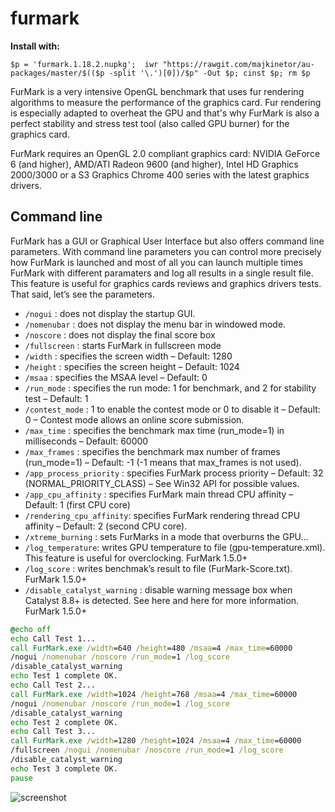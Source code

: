 #  furmark

**Install with:**
```
$p = 'furmark.1.18.2.nupkg';  iwr "https://rawgit.com/majkinetor/au-packages/master/$(($p -split '\.')[0])/$p" -Out $p; cinst $p; rm $p
```

FurMark is a very intensive OpenGL benchmark that uses fur rendering algorithms to measure the performance of the graphics card. Fur rendering is especially adapted to overheat the GPU and that's why FurMark is also a perfect stability and stress test tool (also called GPU burner) for the graphics card.

FurMark requires an OpenGL 2.0 compliant graphics card: NVIDIA GeForce 6 (and higher), AMD/ATI Radeon 9600 (and higher), Intel HD Graphics 2000/3000 or a S3 Graphics Chrome 400 series with the latest graphics drivers.

## Command line

FurMark has a GUI or Graphical User Interface but also offers command line parameters. With command line parameters you can control more precisely how FurMark is launched and most of all you can launch multiple times FurMark with different paramaters and log all results in a single result file. This feature is useful for graphics cards reviews and graphics drivers tests.
That said, let’s see the parameters.

- `/nogui` : does not display the startup GUI.
- `/nomenubar` : does not display the menu bar in windowed mode.
- `/noscore` : does not display the final score box
- `/fullscreen` : starts FurMark in fullscreen mode
- `/width` : specifies the screen width – Default: 1280
- `/height` : specifies the screen height – Default: 1024
- `/msaa` : specifies the MSAA level – Default: 0
- `/run_mode` : specifies the run mode: 1 for benchmark, and 2 for stability test – Default: 1
- `/contest_mode` : 1 to enable the contest mode or 0 to disable it – Default: 0 – Contest mode allows an online score submission.
- `/max_time` : specifies the benchmark max time (run_mode=1) in milliseconds – Default: 60000
- `/max_frames` : specifies the benchmark max number of frames (run_mode=1) – Default: -1 (-1 means that max_frames is not used).
- `/app_process_priority` : specifies FurMark process priority – Default: 32 (NORMAL_PRIORITY_CLASS) – See Win32 API for possible values.
- `/app_cpu_affinity` : specifies FurMark main thread CPU affinity – Default: 1 (first CPU core)
- `/rendering_cpu_affinity`: specifies FurMark rendering thread CPU affinity – Default: 2 (second CPU core).
- `/xtreme_burning` : sets FurMarks in a mode that overburns the GPU…
- `/log_temperature`: writes GPU temperature to file (gpu-temperature.xml). This feature is useful for overclocking. FurMark 1.5.0+
- `/log_score` : writes benchmak’s result to file (FurMark-Score.txt). FurMark 1.5.0+
- `/disable_catalyst_warning` : disable warning message box when Catalyst 8.8+ is detected. See here and here for more information. FurMark 1.5.0+


```bat
@echo off
echo Call Test 1...
call FurMark.exe /width=640 /height=480 /msaa=4 /max_time=60000 
/nogui /nomenubar /noscore /run_mode=1 /log_score 
/disable_catalyst_warning
echo Test 1 complete OK.
echo Call Test 2...
call FurMark.exe /width=1024 /height=768 /msaa=4 /max_time=60000 
/nogui /nomenubar /noscore /run_mode=1 /log_score 
/disable_catalyst_warning
echo Test 2 complete OK.
echo Call Test 3...
call FurMark.exe /width=1280 /height=1024 /msaa=4 /max_time=60000 
/fullscreen /nogui /nomenubar /noscore /run_mode=1 /log_score 
/disable_catalyst_warning
echo Test 3 complete OK.
pause
```

![screenshot](https://github.com/majkinetor/au-packages/blob/master/furmark/screenshot.jpg)
